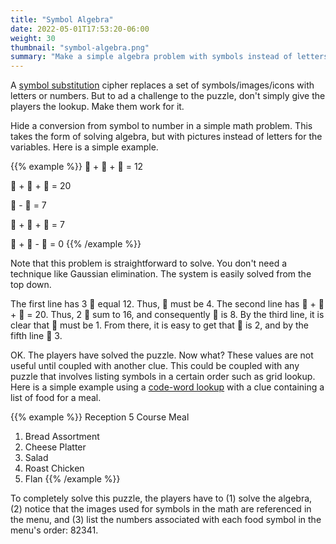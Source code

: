 ```yaml
---
title: "Symbol Algebra"
date: 2022-05-01T17:53:20-06:00
weight: 30
thumbnail: "symbol-algebra.png"
summary: "Make a simple algebra problem with symbols instead of letters."
---
```


A [symbol substitution] cipher replaces a set of symbols/images/icons with
letters or numbers. But to ad a challenge to the puzzle, don't simply give
the players the lookup. Make them work for it.

Hide a conversion from symbol to number in a simple math problem. This
takes the form of solving algebra, but with pictures instead of letters for
the variables. Here is a simple example.

{{% example %}}
🍗 + 🍗 + 🍗 = 12

🍗 + 🥖 + 🥖 = 20

🥖 - 🍮 = 7

🍮 + 🍗 + 🧀 = 7

🥗 + 🍮 - 🍗 = 0
{{% /example %}}

Note that this problem is straightforward to solve. You don't need a
technique like Gaussian elimination. The system is easily solved from the
top down.

The first line has 3 🍗 equal 12. Thus, 🍗 must be 4. The second line has
🍗 + 🥖 + 🥖 = 20. Thus, 2 🥖 sum to 16, and consequently 🥖 is 8. By the
third line, it is clear that 🍮 must be 1. From there, it is easy to get
that 🧀 is 2, and by the fifth line 🥗 3.

OK. The players have solved the puzzle. Now what? These values are not
useful until coupled with another clue. This could be coupled with any
puzzle that involves listing symbols in a certain order such as grid
lookup. Here is a simple example using a [code-word lookup] with a clue
containing a list of food for a meal.

{{% example %}}
Reception 5 Course Meal

1. Bread Assortment
2. Cheese Platter
3. Salad
4. Roast Chicken
5. Flan
{{% /example %}}

To completely solve this puzzle, the players have to (1) solve the algebra,
(2) notice that the images used for symbols in the math are referenced in
the menu, and (3) list the numbers associated with each food symbol in the
menu's order: 82341.

[symbol substitution]: /puzzles/ciphers/symbol-substitution
[code-word lookup]: /puzzles/hidden-messages/lookup
